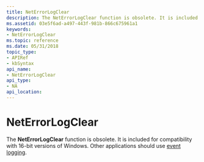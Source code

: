 ```yaml
---
title: NetErrorLogClear
description: The NetErrorLogClear function is obsolete. It is included for compatibility with 16-bit versions of Windows. Other applications should use event logging.
ms.assetid: 03e5f6ad-a497-443f-981b-866c675961a1
keywords:
- NetErrorLogClear
ms.topic: reference
ms.date: 05/31/2018
topic_type: 
- APIRef
- kbSyntax
api_name: 
- NetErrorLogClear
api_type: 
- NA
api_location: 
---
```


# NetErrorLogClear

The **NetErrorLogClear** function is obsolete. It is included for compatibility with 16-bit versions of Windows. Other applications should use [event logging](/windows/desktop/EventLog/event-logging).

 

 